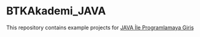 # BTKAkademi_JAVA

This repository contains example projects for [JAVA İle Programlamaya Giriş](https://www.btkakademi.gov.tr/portal/course/java-ile-programlamaya-giris-9617)

